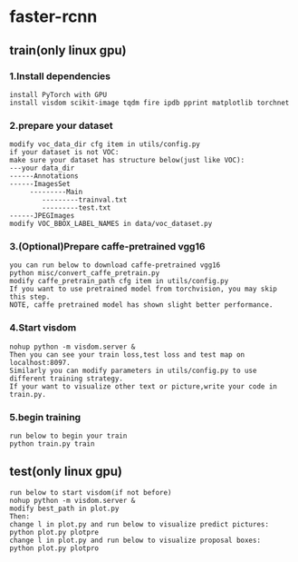 # faster-rcnn
## train(only linux gpu)
### 1.Install dependencies
    install PyTorch with GPU
    install visdom scikit-image tqdm fire ipdb pprint matplotlib torchnet
### 2.prepare your dataset 
    modify voc_data_dir cfg item in utils/config.py
    if your dataset is not VOC:
    make sure your dataset has structure below(just like VOC):
    ---your data_dir
    ------Annotations
    ------ImagesSet
         ---------Main
            ---------trainval.txt
            ---------test.txt
    ------JPEGImages
    modify VOC_BBOX_LABEL_NAMES in data/voc_dataset.py
### 3.(Optional)Prepare caffe-pretrained vgg16
    you can run below to download caffe-pretrained vgg16
    python misc/convert_caffe_pretrain.py
    modify caffe_pretrain_path cfg item in utils/config.py
    If you want to use pretrained model from torchvision, you may skip this step.
    NOTE, caffe pretrained model has shown slight better performance.
### 4.Start visdom
    nohup python -m visdom.server &
    Then you can see your train loss,test loss and test map on localhost:8097.
    Similarly you can modify parameters in utils/config.py to use different training strategy.
    If your want to visualize other text or picture,write your code in train.py.
### 5.begin training
    run below to begin your train
    python train.py train
## test(only linux gpu)
    run below to start visdom(if not before)
    nohup python -m visdom.server &
    modify best_path in plot.py
    Then:
    change l in plot.py and run below to visualize predict pictures:
    python plot.py plotpre
    change l in plot.py and run below to visualize proposal boxes:
    python plot.py plotpro
    
